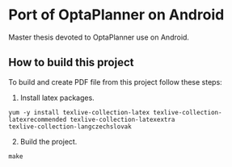 # Port of OptaPlanner on Android

Master thesis devoted to OptaPlanner use  on Android.

## How to build this project

To build and create PDF file from this project follow these steps:

1. Install latex packages.

```shell
yum -y install texlive-collection-latex texlive-collection-latexrecommended texlive-collection-latexextra
texlive-collection-langczechslovak
```

2. Build the project.

```shell
make
```
